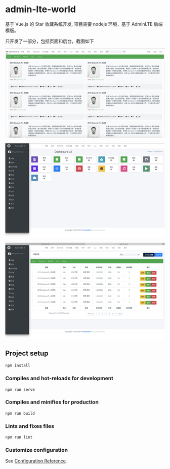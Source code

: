 # admin-lte-world

基于 Vue.js 的 Star 收藏系统开发, 项目需要 nodejs 环境，基于 AdminLTE 后端模版。

只开发了一部分，包括页面和后台，截图如下

![主页][0]

![管理后台][1]

![后台列表][2]

## Project setup
```
npm install
```

### Compiles and hot-reloads for development
```
npm run serve
```

### Compiles and minifies for production
```
npm run build
```

### Lints and fixes files
```
npm run lint
```

### Customize configuration
See [Configuration Reference](https://cli.vuejs.org/config/).

[0]: docs/index.jpg
[1]: docs/admin.jpg
[2]: docs/list.jpg